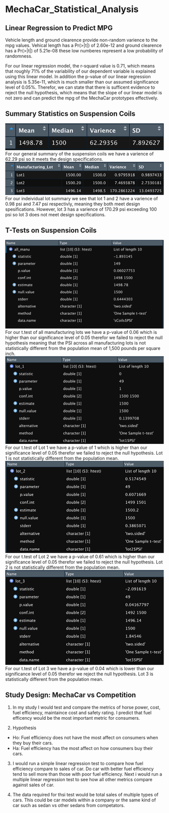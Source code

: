 # MechaCar_Statistical_Analysis

## Linear Regression to Predict MPG
Vehicle length and ground clearence provide non-random varience to the mpg values. Vehical length has a Pr(>|t|) of 2.60e-12 and ground clearence has a Pr(>|t|) of 5.21e-08 these low numberes represent a low probability of randomness.

For our linear regression model, the r-squard value is 0.71, which means that roughly 71% of the variability of our dependent variable is explained using this linear model. In addition the p-value of our linear regression analysis is 5.35e-11, which is much smaller than our assumed significance level of 0.05%. Therefor, we can state that there is sufficent evidence to reject the null hypothesis, which means that the slope of our linear model is not zero and can predict the mpg of the MechaCar prototypes effectively.

## Summary Statistics on Suspension Coils
![](Resources/summaryCoils.png)
For our general summary of the suspension coils we have a varience of 62.29 psi so it meets the design specifications.
![](Resources/lotSummmaryCoils.png)
For our indeividual lot summary we see that lot 1 and 2 have a varience of 0.98 psi and 7.47 psi respectivly, meaning they both meet design spesifications. However, lot 3 has a varience of 170.29 psi exceeding 100 psi so lot 3 does not meet design specifications.

## T-Tests on Suspension Coils
![](Resources/all_manu.png)
For our t.test of all manufacturing lots we have a p-value of 0.06 which is higher than our significance level of 0.05 therefor we failed to reject the null hypothesis meaning that the PSI across all manufacturing lots is not statistically different from the population mean of 1,500 pounds per square inch.
![](Resources/lot_1.png)
For our t.test of Lot 1 we have a p-value of 1 which is higher than our significance level of 0.05 therefor we failed to reject the null hypothesis. Lot 1 is not statistically different from the population mean. 
![](Resources/lot_2.png)
For our t.test of Lot 2 we have a p-value of 0.61 which is higher than our significance level of 0.05 therefor we failed to reject the null hypothesis. Lot 2 is not statistically different from the population mean. 
![](Resources/lot_3.png)
For our t.test of Lot 3 we have a p-value of 0.04 which is lower than our significance level of 0.05 therefor we reject the null hypothesis. Lot 3 is statistically different from the population mean. 

## Study Design: MechaCar vs Competition
1. In my study I would test and compare the metrics of horse power, cost, fuel efficiency, maintaince cost and safety rating. I predict that fuel efficency would be the most important metric for consumers.

2. Hypothesis 
- Ho: Fuel efficiency does not have the most affect on consumers when they buy their cars.
- Ha: Fuel efficiency has the most affect on how consumers buy their cars.

3. I would run a simple linear regression test to compare how fuel efficiency compare to sales of car. Do car with better fuel efficiency tend to sell more than those with poor fuel efficiency. Next i would run a multiple linear regression test to see how all other metrics compare against sales of car. 

4. The data required for thsi test would be total sales of multiple types of cars. This could be car models within a company or the same kind of car such as sedan vs other sedans from competators.